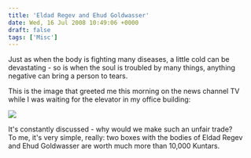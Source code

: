```yaml
---
title: 'Eldad Regev and Ehud Goldwasser'
date: Wed, 16 Jul 2008 10:49:06 +0000
draft: false
tags: ['Misc']
---
```


Just as when the body is fighting many diseases, a little cold can be devastating - so is when the soul is troubled by many things, anything negative can bring a person to tears.  
  
This is the image that greeted me this morning on the news channel TV while I was waiting for the elevator in my office building:  
  
![](/wp-content/uploads/2015/10/regev_goldwasser.jpg)  
  
It's constantly discussed - why would we make such an unfair trade?  
To me, it's very simple, really: two boxes with the bodies of Eldad Regev and Ehud Goldwasser are worth much more than 10,000 Kuntars.